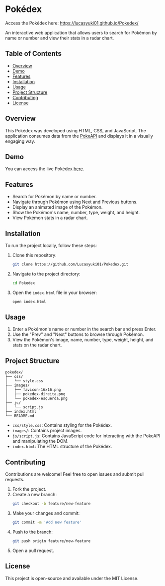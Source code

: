 # Pokédex
Access the Pokédex here: https://lucasyuki01.github.io/Pokedex/

An interactive web application that allows users to search for Pokémon by name or number and view their stats in a radar chart.

## Table of Contents

- [Overview](#overview)
- [Demo](#demo)
- [Features](#features)
- [Installation](#installation)
- [Usage](#usage)
- [Project Structure](#project-structure)
- [Contributing](#contributing)
- [License](#license)

## Overview

This Pokédex was developed using HTML, CSS, and JavaScript. The application consumes data from the [PokeAPI](https://pokeapi.co/) and displays it in a visually engaging way.

## Demo

You can access the live Pokédex [here](https://lucasyuki01.github.io/Pokedex/).

## Features

- Search for Pokémon by name or number.
- Navigate through Pokémon using Next and Previous buttons.
- Display an animated image of the Pokémon.
- Show the Pokémon's name, number, type, weight, and height.
- View Pokémon stats in a radar chart.

## Installation

To run the project locally, follow these steps:

1. Clone this repository:
   ```bash
   git clone https://github.com/Lucasyuki01/Pokedex.git
   ```

2. Navigate to the project directory:
   ```bash
   cd Pokedex
   ```

3. Open the `index.html` file in your browser:
   ```bash
   open index.html
   ```

## Usage

1. Enter a Pokémon's name or number in the search bar and press Enter.
2. Use the "Prev" and "Next" buttons to browse through Pokémon.
3. View the Pokémon's image, name, number, type, weight, height, and stats on the radar chart.

## Project Structure

```
pokedex/
├── css/
│   └── style.css
├── images/
│   ├── favicon-16x16.png
│   ├── pokedex-direita.png
│   └── pokedex-esquerda.png
├── js/
│   └── script.js
├── index.html
└── README.md
```

- `css/style.css`: Contains styling for the Pokédex.
- `images/`: Contains project images.
- `js/script.js`: Contains JavaScript code for interacting with the PokeAPI and manipulating the DOM.
- `index.html`: The HTML structure of the Pokédex.

## Contributing

Contributions are welcome! Feel free to open issues and submit pull requests.

1. Fork the project.
2. Create a new branch:
   ```bash
   git checkout -b feature/new-feature
   ```
3. Make your changes and commit:
   ```bash
   git commit -m 'Add new feature'
   ```
4. Push to the branch:
   ```bash
   git push origin feature/new-feature
   ```
5. Open a pull request.

## License

This project is open-source and available under the MIT License.
